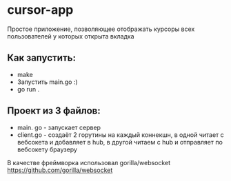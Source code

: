 # cursor-app
Простое приложение, позволяющее отображать курсоры всех пользователей у которых открыта вкладка  
## Как запустить:  
 * make
 * Запустить main.go :) 
 * go run .
    
## Проект из 3 файлов:  
 * main. go - запускает сервер  
 * client.go - создаёт 2 горутины на каждый коннекшн, в одной читает с вебсокета и добавляет в hub, в другой читаем с hub и отправляет по вебсокету браузеру

В качестве фреймворка использовал gorilla/websocket  
https://github.com/gorilla/websocket  

